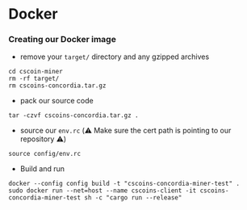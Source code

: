 # Docker

### Creating our Docker image
- remove your `target/` directory and any gzipped archives
```
cd cscoin-miner
rm -rf target/
rm cscoins-concordia.tar.gz
```
- pack our source code
```
tar -czvf cscoins-concordia.tar.gz .
```
- source our `env.rc` (:warning: Make sure the cert path is pointing to our repository :warning:)
```
source config/env.rc
```

- Build and run

```
docker --config config build -t "cscoins-concordia-miner-test" .
sudo docker run --net=host --name cscoins-client -it cscoins-concordia-miner-test sh -c "cargo run --release"
```




